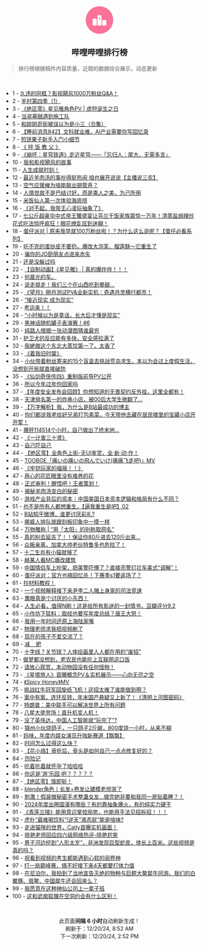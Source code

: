 <div align="center">
    <img src="./assets/icon_rank.png" alt="logo" />
    <h2>哔哩哔哩排行榜</h>
</div>

> 排行榜根据稿件内容质量，近期的数据综合展示，动态更新

<br />

<ul><li><span>1 - <a href=https://www.bilibili.com/BV1rEknYzEmf target=_blank>久违的同框？影视飓风1000万粉丝Q&amp;A！</a></span></li><li><span>2 - <a href=https://www.bilibili.com/BV12SkuYUEz9 target=_blank>羊村第四季（1）</a></span></li><li><span>3 - <a href=https://www.bilibili.com/BV1ftk3YrEhu target=_blank>《绝区零》星见雅角色PV&nbsp;|&nbsp;虚狩诞生之日</a></span></li><li><span>4 - <a href=https://www.bilibili.com/BV1iqBFYwEGk target=_blank>当盗墓贼遇到施工队</a></span></li><li><span>5 - <a href=https://www.bilibili.com/BV1QfkJYpEuK target=_blank>和姐姐逛街被误以为是小三（合集）</a></span></li><li><span>6 - <a href=https://www.bilibili.com/BV1k7knYgEZd target=_blank>【睡前消息842】文科就业难，AI产业需要你写回忆录</a></span></li><li><span>7 - <a href=https://www.bilibili.com/BV1RhknYhEFe target=_blank>煎饼果子新手入门小细节</a></span></li><li><span>8 - <a href=https://www.bilibili.com/BV1JSkGYjECF target=_blank>《&nbsp;拌&nbsp;饭&nbsp;教&nbsp;父&nbsp;》</a></span></li><li><span>9 - <a href=https://www.bilibili.com/BV1BckJYAEht target=_blank>《崩坏：星穹铁道》走近星穹——「忘归人：尾大，无需多言」</a></span></li><li><span>10 - <a href=https://www.bilibili.com/BV1yTkEYuExz target=_blank>我和影视飓风的故事</a></span></li><li><span>11 - <a href=https://www.bilibili.com/BV1woBNY9EsC target=_blank>人生成就时刻！</a></span></li><li><span>12 - <a href=https://www.bilibili.com/BV1UekAYvEqm target=_blank>最近羊肉汤的事吵得挺热闹&nbsp;咱也展开说说【主播说三农】</a></span></li><li><span>13 - <a href=https://www.bilibili.com/BV1v5kHYwEeU target=_blank>空气应援棒为啥能敲出钢管声？</a></span></li><li><span>14 - <a href=https://www.bilibili.com/BV16yBKYDEPF target=_blank>人情世故不是巴结讨好，而是乘人之美，为己所用</a></span></li><li><span>15 - <a href=https://www.bilibili.com/BV1TskJY2E5L target=_blank>米饭仙人第一次体验海底捞</a></span></li><li><span>16 - <a href=https://www.bilibili.com/BV1AskVYpEcf target=_blank>《对不起，我带王心凌玩抽象了》</a></span></li><li><span>17 - <a href=https://www.bilibili.com/BV1Z6k7YoE48 target=_blank>七公斤超豪华中式帝王蟹盛宴让芬兰干饭家族震惊一万年！清蒸盐焗辣炒花式吃法惊呼疯狂！眼花缭乱炫到迷糊！</a></span></li><li><span>18 - <a href=https://www.bilibili.com/BV1koBNY9EGd target=_blank>蛋仔派对&nbsp;|&nbsp;原来我早就100万粉丝啦！？为什么这么说呢？【蛋仔必看系列】</a></span></li><li><span>19 - <a href=https://www.bilibili.com/BV12hkcYfErt target=_blank>吃不完的蛋挞皮不要扔，爆改大泡芙、榴莲酥～它重生了</a></span></li><li><span>20 - <a href=https://www.bilibili.com/BV1QjBPYwEBx target=_blank>骗你的JO厨朋友点进来赤矢</a></span></li><li><span>21 - <a href=https://www.bilibili.com/BV1yMkEYBEPR target=_blank>还是没躲过吗</a></span></li><li><span>22 - <a href=https://www.bilibili.com/BV1gkkFYYE3D target=_blank>【自制动画】《星见雅》&nbsp;|&nbsp;真的爆炸帅！！！</a></span></li><li><span>23 - <a href=https://www.bilibili.com/BV1mPkEY3Esa target=_blank>何晨光的车。</a></span></li><li><span>24 - <a href=https://www.bilibili.com/BV1Rqk3YvE8H target=_blank>说走就走！我们三个在山西吃到晕碳...</a></span></li><li><span>25 - <a href=https://www.bilibili.com/BV1qsknYvEfD target=_blank>《望月》朔月测试PV&amp;全新实机：奇遇月灵横行都市！</a></span></li><li><span>26 - <a href=https://www.bilibili.com/BV1TMk3YxEMh target=_blank>“接近现实&nbsp;成为现实”</a></span></li><li><span>27 - <a href=https://www.bilibili.com/BV1jqkwYyE5y target=_blank>考运来！！</a></span></li><li><span>28 - <a href=https://www.bilibili.com/BV1cfBNYpEpP target=_blank>“小时候以为是童话，长大后才懂是现实”</a></span></li><li><span>29 - <a href=https://www.bilibili.com/BV1AvrfYJEgW target=_blank>黑神话随机罐子表演赛！#6</a></span></li><li><span>30 - <a href=https://www.bilibili.com/BV16UkcY7Eu1 target=_blank>纯路人根据一张动漫图猜谁最穷</a></span></li><li><span>31 - <a href=https://www.bilibili.com/BV1KDBNYZEuP target=_blank>护卫犬的反应能有多快，安全感拉满了</a></span></li><li><span>32 - <a href=https://www.bilibili.com/BV1iikwYLEio target=_blank>我姥做这个东北大蒸饺第一了，太香了</a></span></li><li><span>33 - <a href=https://www.bilibili.com/BV1AckcYnE8f target=_blank>《着我旧时裳》</a></span></li><li><span>34 - <a href=https://www.bilibili.com/BV1gzBNYKEoX target=_blank>小伙带着粉丝寄来的15个盲盒去挑战荒岛求生，本以为会过上度假生活，没想到开局就直接破防</a></span></li><li><span>35 - <a href=https://www.bilibili.com/BV1FjkEYPEZM target=_blank>《仙剑奇侠传四》重制版前导PV公开</a></span></li><li><span>36 - <a href=https://www.bilibili.com/BV1DvkTYnEzS target=_blank>所以今年过年你回家吗</a></span></li><li><span>37 - <a href=https://www.bilibili.com/BV1AYkJY3EzU target=_blank>【年度安全发布会回顾】你想知道的无畏契约反外挂，这里全都有！</a></span></li><li><span>38 - <a href=https://www.bilibili.com/BV1vfkcY6EPZ target=_blank>天津排名第一的炸串小店，被00后大学生掀翻了…</a></span></li><li><span>39 - <a href=https://www.bilibili.com/BV1VEqoYmEKi target=_blank>【万字解析】我，为什么是B站最成功的博主</a></span></li><li><span>40 - <a href=https://www.bilibili.com/BV1Q7BKYuE2g target=_blank>你们都说我老给好兄弟打包素菜，今天带他去藏在居民楼里的宝藏小店开开荤！</a></span></li><li><span>41 - <a href=https://www.bilibili.com/BV1FBk7YFE2d target=_blank>爆肝114514个小时，自己做出了终末地…</a></span></li><li><span>42 - <a href=https://www.bilibili.com/BV1awkwYBE6q target=_blank>《一计害三十贤》</a></span></li><li><span>43 - <a href=https://www.bilibili.com/BV1MmkFYFEXS target=_blank>自己吓自己</a></span></li><li><span>44 - <a href=https://www.bilibili.com/BV1rVkEYNERm target=_blank>【绝区零】全角色上街-无UI鉴赏，全·新·动·作！</a></span></li><li><span>45 - <a href=https://www.bilibili.com/BV1gzBNYKEmH target=_blank>TOOBOE「痛いの痛いの飛んでいけ(痛痛飞走吧)」MV</a></span></li><li><span>46 - <a href=https://www.bilibili.com/BV1qDrfYMEKo target=_blank>《牢铠玩家的福报！！》</a></span></li><li><span>47 - <a href=https://www.bilibili.com/BV1g6BNYvEJk target=_blank>用心的花匠眼里没有难养的花</a></span></li><li><span>48 - <a href=https://www.bilibili.com/BV1ovkVYyEAh target=_blank>正式审判！醒悟吧！王者策划！</a></span></li><li><span>49 - <a href=https://www.bilibili.com/BV1MhkAYBE67 target=_blank>揭秘羊肉汤变白的秘密</a></span></li><li><span>50 - <a href=https://www.bilibili.com/BV1K8rfYXE99 target=_blank>游戏产业背后的资本｜中国美国日本资本逻辑和格局有什么不同？</a></span></li><li><span>51 - <a href=https://www.bilibili.com/BV113knY5EoD target=_blank>也不是所有人都想重生，【逼我重生是吧】02</a></span></li><li><span>52 - <a href=https://www.bilibili.com/BV15XBLYTEb9 target=_blank>B站知乎微博，谁更讨厌彩礼?</a></span></li><li><span>53 - <a href=https://www.bilibili.com/BV1jNkJY8EtQ target=_blank>挪威人排队就跟刻板印象中一摸一样</a></span></li><li><span>54 - <a href=https://www.bilibili.com/BV18tqfYJECP target=_blank>万物雅称&nbsp;|&nbsp;“用「太阳」的别称取网名”</a></span></li><li><span>55 - <a href=https://www.bilibili.com/BV1GNkVYKE3p target=_blank>真的别去延吉了！！保证你80斤进去120斤出来...</a></span></li><li><span>56 - <a href=https://www.bilibili.com/BV1hPkwYTEzJ target=_blank>众叛亲离，加拿大帅老伙特鲁多也危险了！</a></span></li><li><span>57 - <a href=https://www.bilibili.com/BV1RPkKYXEei target=_blank>十二生肖有小猫就够了</a></span></li><li><span>58 - <a href=https://www.bilibili.com/BV19SkJYbERb target=_blank>赫某人看MC爆改建筑</a></span></li><li><span>59 - <a href=https://www.bilibili.com/BV1ByBKYDEao target=_blank>中国情侣车上吵架，把美警吓懵了？直接亮警灯拦车美式“调解”！</a></span></li><li><span>60 - <a href=https://www.bilibili.com/BV1KuknY2EqA target=_blank>蛋仔派对：官方也搞回忆杀！下赛季s1要返场了？</a></span></li><li><span>61 - <a href=https://www.bilibili.com/BV1hukBYzEuU target=_blank>抄材料教程！</a></span></li><li><span>62 - <a href=https://www.bilibili.com/BV1aokJYREca target=_blank>一个视频解释接下来尹李二人赌上身家的司法竞速</a></span></li><li><span>63 - <a href=https://www.bilibili.com/BV1XckwYuEYB target=_blank>鹰眼真是个讨厌的小东西！</a></span></li><li><span>64 - <a href=https://www.bilibili.com/BV1SAknYSEas target=_blank>人生必看，值得N刷！这是给所有影迷的一封情书，豆瓣评分9.2</a></span></li><li><span>65 - <a href=https://www.bilibili.com/BV1PSBNYbEo9 target=_blank>小作坊下猛料：取经也要写年度总结？唐王大怒！</a></span></li><li><span>66 - <a href=https://www.bilibili.com/BV1qnkEY8EZX target=_blank>我用一年时间还原上海陆家嘴</a></span></li><li><span>67 - <a href=https://www.bilibili.com/BV1DwqdYzEQw target=_blank>物理老师求我把视频删了</a></span></li><li><span>68 - <a href=https://www.bilibili.com/BV1ZCkJYYEBD target=_blank>现在的孩子不爱交流了？</a></span></li><li><span>69 - <a href=https://www.bilibili.com/BV1SFknYQEmW target=_blank>减&nbsp;&nbsp;&nbsp;&nbsp;肥</a></span></li><li><span>70 - <a href=https://www.bilibili.com/BV1e7kGYMEJ7 target=_blank>十字线？关节球？人体绘画里人人都在用的“废招”</a></span></li><li><span>71 - <a href=https://www.bilibili.com/BV1qSkcY2EqC target=_blank>做梦都没想到，老农民也能吃上互联网这口饭</a></span></li><li><span>72 - <a href=https://www.bilibili.com/BV1HpkFYjEFJ target=_blank>请放心观赏，本动物园没有任何怪物！</a></span></li><li><span>73 - <a href=https://www.bilibili.com/BV1dfqBYqEm3 target=_blank>《星塔旅人》首曝概念PV＆实机展示——心向无尽之空</a></span></li><li><span>74 - <a href=https://www.bilibili.com/BV1CYrfYSEex target=_blank>《Spicy&nbsp;Honey》MV</a></span></li><li><span>75 - <a href=https://www.bilibili.com/BV1PYkJY3Emu target=_blank>挑战红牛冠军回旋纸飞机！这招太难了谁能做到啊？</a></span></li><li><span>76 - <a href=https://www.bilibili.com/BV1p8k7YvEEz target=_blank>案中有案，连环反转，年末国产悬疑又上新了！《清明上河图密码》</a></span></li><li><span>77 - <a href=https://www.bilibili.com/BV1R2k7YXEgg target=_blank>特朗普：美中联手可以解决世界上所有问题</a></span></li><li><span>78 - <a href=https://www.bilibili.com/BV1coBNY9EjV target=_blank>八星大佬登场！直升机变人机！</a></span></li><li><span>79 - <a href=https://www.bilibili.com/BV1cYk7YYEjA target=_blank>没了英伟达，中国人工智能就“玩完了”?</a></span></li><li><span>80 - <a href=https://www.bilibili.com/BV1tHkJYUELz target=_blank>锦州小伙烧鸽子，一只鸽子2斤碳，800度烧一小时，从来不糊</a></span></li><li><span>81 - <a href=https://www.bilibili.com/BV13dkJYxEzn target=_blank>妈味，年度内娱女演员升咖新赛道【飘飘】</a></span></li><li><span>82 - <a href=https://www.bilibili.com/BV1uKkpY4EAD target=_blank>时间怎么过得这么快？</a></span></li><li><span>83 - <a href=https://www.bilibili.com/BV1tpBLYoELg target=_blank>【花小烙】骨折后，骨头是如何自己一点点修复好的？</a></span></li><li><span>84 - <a href=https://www.bilibili.com/BV1XPkwYTEjv target=_blank>历险记</a></span></li><li><span>85 - <a href=https://www.bilibili.com/BV1wfk3YHEDN target=_blank>吃着吃着就怀孕了哈哈哈</a></span></li><li><span>86 - <a href=https://www.bilibili.com/BV1YYkEYHEnD target=_blank>你这是&#39;游&#39;乐园&nbsp;吧？？？？？</a></span></li><li><span>87 - <a href=https://www.bilibili.com/BV1TUkFYbEJb target=_blank>【绝区零】饿即斩！</a></span></li><li><span>88 - <a href=https://www.bilibili.com/BV1mKknYmEQi target=_blank>blender角色丨长发+卷发让建模老师哭了</a></span></li><li><span>89 - <a href=https://www.bilibili.com/BV1QfkJYpE7Q target=_blank>刺激！假装做秘密手术整蛊女友…做完她非要和我同一房贴着睡？！</a></span></li><li><span>90 - <a href=https://www.bilibili.com/BV1WLBTY8EiC target=_blank>2024年度出圈国漫有哪些？有的靠抽象爆火，有的纯实力硬干</a></span></li><li><span>91 - <a href=https://www.bilibili.com/BV1FkkJYNEuu target=_blank>《青莲兰陵》能用意识掌控局势，也能用手法见招拆招！！！</a></span></li><li><span>92 - <a href=https://www.bilibili.com/BV1Q3BPYvEqQ target=_blank>虎扑“最难喝饮料”!逆天“液态屁”能是啥味?</a></span></li><li><span>93 - <a href=https://www.bilibili.com/BV1hrknY9EaU target=_blank>走进猫咪的世界，Catly首曝实机画面！</a></span></li><li><span>94 - <a href=https://www.bilibili.com/BV1kvBKYoEG9 target=_blank>晓艳老师回应四六级网络热评-晓艳尬笑</a></span></li><li><span>95 - <a href=https://www.bilibili.com/BV1wak7YPEKv target=_blank>男子河边挖到“人形太岁”，非洲发现巨型蛇皮，体长上百米。这些视频是真的吗？</a></span></li><li><span>96 - <a href=https://www.bilibili.com/BV1Zzk7YtEWk target=_blank>祝看到视频的考生都能遇到心软的阅卷神</a></span></li><li><span>97 - <a href=https://www.bilibili.com/BV1uHkJYUEXj target=_blank>打一局巅峰赛，搞不好接下来4天都要打体力值</a></span></li><li><span>98 - <a href=https://www.bilibili.com/BV1LtrZYNEnz target=_blank>在尼泊尔，我拍到了当地宣告灭绝的物种与巨鳄大鳖犀牛同游。我们的白鱀豚、斑鳖、中国犀牛还会回来么？</a></span></li><li><span>99 - <a href=https://www.bilibili.com/BV1ygkEYTEaH target=_blank>我愿意在这种神仙公司上一辈子班</a></span></li><li><span>100 - <a href=https://www.bilibili.com/BV1yjkFYnEw5 target=_blank>这和武痴狐狸在空洞约会有什么区别！</a></span></li></ul>

<br />

<p align=center>此页面<strong>间隔 6 小时</strong>自动刷新生成！<br>刷新于：12/20/24, 8:52 AM<br>下一次刷新：12/20/24, 2:52 PM</p>
